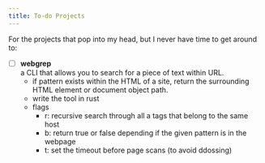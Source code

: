 ```yaml
---
title: To-do Projects
---
```


For the projects that pop into my head, but I never have time to get around to:

- [ ] **webgrep**  
	a CLI that allows you to search for a piece of text within  URL. 
	- if pattern exists within the HTML of a site, return the surrounding HTML element or document object path. 
	- write the tool in rust
	- flags
		- r: recursive search through all a tags that belong to the same host
		- b: return true or false depending if the given pattern is in the webpage
		- t: set the timeout before page scans (to avoid ddossing) 
